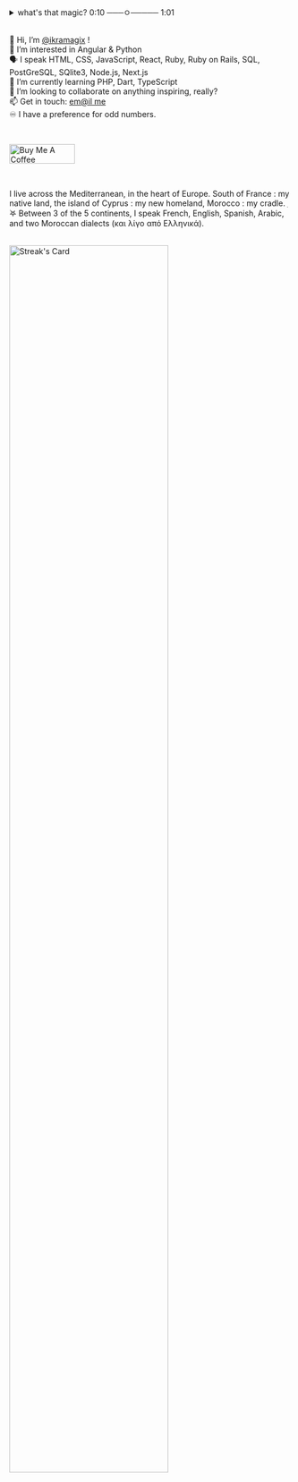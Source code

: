 <details>
<summary>what's that magic? 0:10 ───ㅇ───── 1:01 </summary>

ikramagic/ikramagic/ `README.md` ✅ (this file) is an ✨ ADHD-friendly `README.md` ✅ for y'all screen readers ✨  
`README.md` (this file) ✅ appears on my GitHub 👋 profile.  
You can 🌱 yours too! 👀  
💞️ Enjoy the scrolling  

👋 Salut ! C'est [@ikramagix](https://www.ikramagix.com/) à l'appareil !  <br>
👀 Passionnée par l'univers du c'est quoi ça ? <br>
💞️ Je suis toujours à la recherche de projets inspirants et stimulants. <br>
📫 Papotons : [Mais qui appelle ça un courriel ?](mailto:hello@ikramagix.com) <br>
🫶 N'hésitez pas à m'envoyer un petit message, tout seul on va plus vite, ensemble on va plus loin. 
</details>

<br>

👋 Hi, I’m [@ikramagix](https://www.ikramagix.com/) !<br>
👀 I’m interested in Angular & Python  <br>
🗣 I speak HTML, CSS, JavaScript, React, Ruby, Ruby on Rails, SQL, PostGreSQL, SQlite3, Node.js, Next.js<br>
🌱 I’m currently learning PHP, Dart, TypeScript <br>
💞️ I’m looking to collaborate on anything inspiring, really?  <br>
📫 Get in touch: [em@il me](mailto:hello@ikramagix.com) <br>
♾️ I have a preference for odd numbers.

<br>

<a href="https://www.buymeacoffee.com/ikramagix" target="_blank"><img src="https://cdn.buymeacoffee.com/buttons/v2/default-yellow.png" alt="Buy Me A Coffee" style="height: 35px !important;width: 117px !important;" ></a>

<br>

I live across the Mediterranean, in the heart of Europe. South of France : my native land, the island of Cyprus : my new homeland, Morocco : my cradle.  ִ ࣪𖤐 Between 3 of the 5 continents, I speak French, English, Spanish, Arabic, and two Moroccan dialects (και λίγο από Ελληνικά).

<br>

<div>
<a href="https://github.com/ikramagix"><img src="https://streak-stats.demolab.com?user=ikramagix&theme=hacker" alt="Streak's Card" width="75%"></a>
</div>